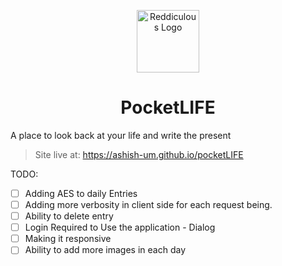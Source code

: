 <p align="center"><img src="https://github.com/user-attachments/assets/0e4074cb-d36f-4d66-b9b5-7874374dd7bd" width="100" alt="Reddiculous Logo"></p>
<div align="center">
<h1>PocketLIFE</h1>
</div>

A place to look back at your life and write the present

> Site live at: https://ashish-um.github.io/pocketLIFE

TODO:
- [ ] Adding AES to daily Entries
- [ ] Adding more verbosity in client side for each request being.
- [ ] Ability to delete entry
- [ ] Login Required to Use the application - Dialog
- [ ] Making it responsive
- [ ] Ability to add more images in each day
